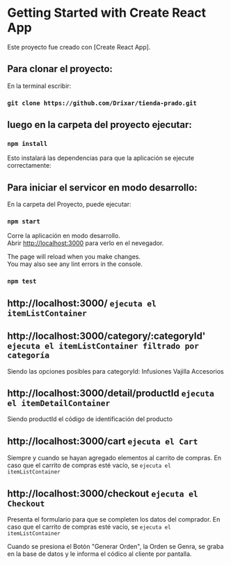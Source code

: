 # Getting Started with Create React App

Este proyecto fue creado con [Create React App].

## Para clonar el proyecto:

En la terminal escribir:

### `git clone https://github.com/Drixar/tienda-prado.git`

## luego en la carpeta del proyecto ejecutar:

### `npm install`

Esto instalará las dependencias para que la aplicación se ejecute correctamente:

## Para iniciar el servicor en modo desarrollo:

En la carpeta del Proyecto, puede ejecutar:

### `npm start`

Corre la aplicación en modo desarrollo.\
Abrir [http://localhost:3000](http://localhost:3000) para verlo en el nevegador.

The page will reload when you make changes.\
You may also see any lint errors in the console.

### `npm test`

## http://localhost:3000/  `ejecuta el itemListContainer`
## http://localhost:3000/category/:categoryId'  `ejecuta el itemListContainer filtrado por categoría`

Siendo las opciones posibles para categoryId:
Infusiones
Vajilla
Accesorios

## http://localhost:3000/detail/productId  `ejecuta el itemDetailContainer`
Siendo productId el código de identificación del producto


## http://localhost:3000/cart  `ejecuta el Cart`
Siempre y cuando se hayan agregado elementos al carrito de compras.
En caso que el carrito de compras esté vacío, se `ejecuta el itemListContainer` 

## http://localhost:3000/checkout  `ejecuta el Checkout`
Presenta el formulario para que se completen los datos del comprador.
En caso que el carrito de compras esté vacío, se `ejecuta el itemListContainer` 

Cuando se presiona el Botón "Generar Orden", la Orden se Genra, se graba en la base de datos y le informa el códico al cliente por pantalla.